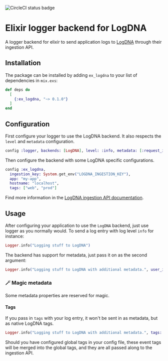 ![CircleCI status badge](https://circleci.com/gh/robertfalken/ex_logdna.svg?style=shield&circle-token=fbc07c0c1283759331039b12a186caeab0d97518)

# Elixir logger backend for LogDNA

A logger backend for elixir to send application logs to [LogDNA](https://www.logdna.com) through their ingestion API.

## Installation

The package can be installed by adding `ex_logdna` to your list of dependencies in `mix.exs`:

```elixir
def deps do
  [
    {:ex_logdna, "~> 0.1.0"}
  ]
end
```

## Configuration

First configure your logger to use the LogDNA backend. It also respects the `level` and `metadata` configuration.

```elixir
config :logger, backends: [LogDNA], level: :info, metadata: [:request_id, :event, :tags]
```

Then configure the backend with some LogDNA specific configurations.

```elixir
config :ex_logdna,
  ingestion_key: System.get_env("LOGDNA_INGESTION_KEY"),
  app: "my-app",
  hostname: "localhost",
  tags: ["web", "prod"]
```

Find more information in the [LogDNA ingestion API documentation](https://docs.logdna.com/reference#logsingest).

## Usage

After configuring your application to use the `LogDNA` backend, just use logger as you normally would. To send a log entry with log level `info` for instance:

```elixir
Logger.info("Logging stuff to LogDNA")
```

The backend has support for metadata, just pass it on as the second argument:

```elixir
Logger.info("Logging stuff to LogDNA with additional metadata.", user_id: "some-user-id")
```

### 🪄 Magic metadata

Some metadata properties are reserved for magic.

#### Tags

If you pass in `tags` with your log entry, it won't be sent in as metadata, but as native LogDNA tags.

```elixir
Logger.info("Logging stuff to LogDNA with additional metadata.", tags: ["one", "two"])
```

Should you have configured global tags in your config file, these event tags will be merged into the global tags, and they are all passed along to the ingestion API.
